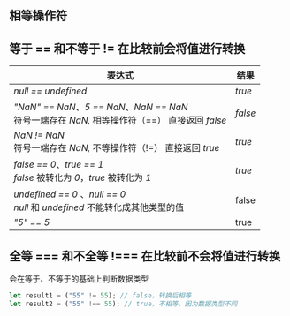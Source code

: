 ## 相等操作符



## 等于 == 和不等于 !=  在比较前会将值进行转换

| 表达式                                                       | 结果    |
| ------------------------------------------------------------ | ------- |
| *null == undefined*                                          | *true*  |
| *"NaN" == NaN*、*5 == NaN*、*NaN == NaN*<br />符号一端存在 *NaN,*  相等操作符（==） 直接返回 *false* | *false* |
| *NaN != NaN* <br />符号一端存在 *NaN,*  不等操作符（!=） 直接返回 *true* | *true*  |
| *false == 0*、*true == 1*<br />*false* 被转化为 *0*，*true* 被转化为 *1* | *true*  |
| *undefined == 0* 、*null == 0*<br /> *null* 和 *undefined* 不能转化成其他类型的值 | false   |
| *"5" == 5*                                                   | true    |



## 全等 \=== 和不全等 \!=== 在比较前不会将值进行转换

会在等于、不等于的基础上判断数据类型

```js
let result1 = ("55" != 55); // false，转换后相等
let result2 = ("55" !== 55); // true，不相等，因为数据类型不同
```


